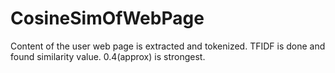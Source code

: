 # CosineSimOfWebPage
Content of the user web page is extracted and tokenized. TFIDF is done and found similarity value. 0.4(approx) is strongest.
